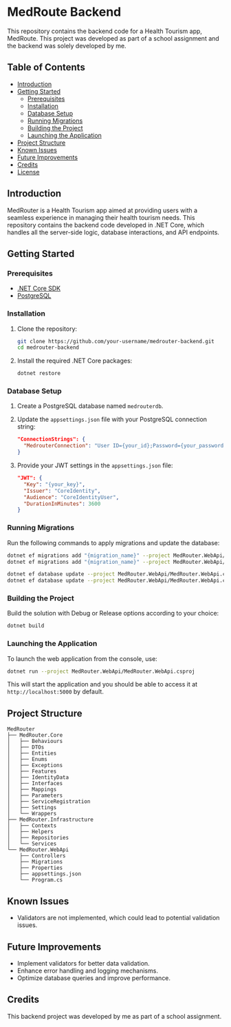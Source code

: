 # MedRoute Backend

This repository contains the backend code for a Health Tourism app, MedRoute. This project was developed as part of a school assignment and the backend was solely developed by me.

## Table of Contents
- [Introduction](#introduction)
- [Getting Started](#getting-started)
    - [Prerequisites](#prerequisites)
    - [Installation](#installation)
    - [Database Setup](#database-setup)
    - [Running Migrations](#running-migrations)
    - [Building the Project](#building-the-project)
    - [Launching the Application](#launching-the-application)
- [Project Structure](#project-structure)
- [Known Issues](#known-issues)
- [Future Improvements](#future-improvements)
- [Credits](#credits)
- [License](#license)

## Introduction

MedRouter is a Health Tourism app aimed at providing users with a seamless experience in managing their health tourism needs. This repository contains the backend code developed in .NET Core, which handles all the server-side logic, database interactions, and API endpoints.

## Getting Started

### Prerequisites

- [.NET Core SDK](https://dotnet.microsoft.com/download)
- [PostgreSQL](https://www.postgresql.org/download/)

### Installation

1. Clone the repository:

    ```sh
    git clone https://github.com/your-username/medrouter-backend.git
    cd medrouter-backend
    ```

2. Install the required .NET Core packages:

    ```sh
    dotnet restore
    ```

### Database Setup

1. Create a PostgreSQL database named `medrouterdb`.

2. Update the `appsettings.json` file with your PostgreSQL connection string:

    ```json
    "ConnectionStrings": {
      "MedrouterConnection": "User ID={your_id};Password={your_password};Server=localhost;Port=5432;Database=medrouterdb;Integrated Security=true;Pooling=true;"
    }
    ```

3. Provide your JWT settings in the `appsettings.json` file:

    ```json
    "JWT": {
      "Key": "{your_key}",
      "Issuer": "CoreIdentity",
      "Audience": "CoreIdentityUser",
      "DurationInMinutes": 3600
    }
    ```

### Running Migrations

Run the following commands to apply migrations and update the database:

```sh
dotnet ef migrations add "{migration_name}" --project MedRouter.WebApi/MedRouter.WebApi.csproj --context UserDbContext
dotnet ef migrations add "{migration_name}" --project MedRouter.WebApi/MedRouter.WebApi.csproj --context ApplicationDbContext

dotnet ef database update --project MedRouter.WebApi/MedRouter.WebApi.csproj --context UserDbContext
dotnet ef database update --project MedRouter.WebApi/MedRouter.WebApi.csproj --context ApplicationDbContext
```

### Building the Project

Build the solution with Debug or Release options according to your choice:

```sh
dotnet build
```

### Launching the Application

To launch the web application from the console, use:

```sh
dotnet run --project MedRouter.WebApi/MedRouter.WebApi.csproj
```

This will start the application and you should be able to access it at `http://localhost:5000` by default.

## Project Structure

```
MedRouter
├── MedRouter.Core
│   ├── Behaviours
│   ├── DTOs
│   ├── Entities
│   ├── Enums
│   ├── Exceptions
│   ├── Features
│   ├── IdentityData
│   ├── Interfaces
│   ├── Mappings
│   ├── Parameters
│   ├── ServiceRegistration
│   ├── Settings
│   └── Wrappers 
├── MedRouter.Infrastructure
│   ├── Contexts
│   ├── Helpers
│   ├── Repositories
│   └── Services
└── MedRouter.WebApi
    ├── Controllers
    ├── Migrations
    ├── Properties
    ├── appsettings.json
    └── Program.cs
```

## Known Issues

- Validators are not implemented, which could lead to potential validation issues.

## Future Improvements

- Implement validators for better data validation.
- Enhance error handling and logging mechanisms.
- Optimize database queries and improve performance.

## Credits

This backend project was developed by me as part of a school assignment.
